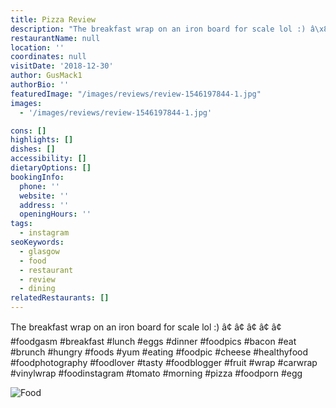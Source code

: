 ```yaml
---
title: Pizza Review
description: "The breakfast wrap on an iron board for scale lol :) â\x80¢ â\x80¢ â\x80¢ â\x80¢ â\x80¢ #foodgasm #breakfast #lunch #eggs #dinner #foodpics #bacon #eat #brunch #hungry #foods #yum #eating #foodpi"
restaurantName: null
location: ''
coordinates: null
visitDate: '2018-12-30'
author: GusMack1
authorBio: ''
featuredImage: "/images/reviews/review-1546197844-1.jpg"
images:
  - '/images/reviews/review-1546197844-1.jpg'

cons: []
highlights: []
dishes: []
accessibility: []
dietaryOptions: []
bookingInfo:
  phone: ''
  website: ''
  address: ''
  openingHours: ''
tags:
  - instagram
seoKeywords:
  - glasgow
  - food
  - restaurant
  - review
  - dining
relatedRestaurants: []
---
```


The breakfast wrap on an iron board for scale lol :)
â¢
â¢
â¢
â¢
â¢
#foodgasm #breakfast #lunch #eggs #dinner #foodpics #bacon #eat #brunch #hungry #foods #yum #eating #foodpic #cheese #healthyfood #foodphotography #foodlover #tasty #foodblogger #fruit #wrap #carwrap #vinylwrap #foodinstagram #tomato #morning #pizza #foodporn #egg

![Food](/images/reviews/review-1546197844-1.jpg)

